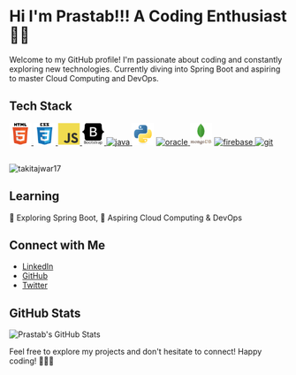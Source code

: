 # Hi I'm Prastab!!! A Coding Enthusiast 👨‍💻

Welcome to my GitHub profile! I'm passionate about coding and constantly exploring new technologies. Currently diving into Spring Boot and aspiring to master Cloud Computing and DevOps.


## Tech Stack
<p align="left"><a href="https://www.w3.org/html/" target="_blank" rel="noreferrer"> <img src="https://raw.githubusercontent.com/devicons/devicon/master/icons/html5/html5-original-wordmark.svg" alt="html5" width="40" height="40"/> </a> <a href="https://www.w3schools.com/css/" target="_blank" rel="noreferrer"> <img src="https://raw.githubusercontent.com/devicons/devicon/master/icons/css3/css3-original-wordmark.svg" alt="css3" width="40" height="40"/> </a> <a href="https://developer.mozilla.org/en-US/docs/Web/JavaScript" target="_blank" rel="noreferrer"> <img src="https://raw.githubusercontent.com/devicons/devicon/master/icons/javascript/javascript-original.svg" alt="javascript" width="40" height="40"/> <a href="https://getbootstrap.com" target="_blank" rel="noreferrer"> <img src="https://raw.githubusercontent.com/devicons/devicon/master/icons/bootstrap/bootstrap-plain-wordmark.svg" alt="bootstrap" width="40" height="40"/> </a> <a href="#" target="_blank" rel="noreferrer"> <img src="https://www.vectorlogo.zone/logos/java/java-icon.svg" alt="java" width="40" height="40"/> </a> </a>  <a href="https://www.python.org" target="_blank" rel="noreferrer" style="text-decoration: none;"> <img src="https://raw.githubusercontent.com/devicons/devicon/master/icons/python/python-original.svg" alt="python" width="40" height="40"/> </a><a href="#" target="_blank" rel="noreferrer"> <img src="https://www.vectorlogo.zone/logos/oracle/oracle-icon.svg" alt="oracle" width="40" height="40"/> </a>
<a href="https://www.mongodb.com/" target="_blank" rel="noreferrer"style="text-decoration: none;"> <img src="https://raw.githubusercontent.com/devicons/devicon/master/icons/mongodb/mongodb-original-wordmark.svg" alt="mongodb" width="40" height="40"/> </a> <a href="https://firebase.google.com/" target="_blank" rel="noreferrer"> <img src="https://www.vectorlogo.zone/logos/firebase/firebase-icon.svg" alt="firebase" width="40" height="40"/> </a><a href="https://git-scm.com/" target="_blank" rel="noreferrer"> <img src="https://www.vectorlogo.zone/logos/git-scm/git-scm-icon.svg" alt="git" width="40" height="40"/> </a></p>
<br>
<img src="https://github-readme-stats.vercel.app/api/top-langs?username=Prastabm&show_icons=true&hide_progress=true" alt="takitajwar17" width="550" height="250" />

## Learning
📘 Exploring Spring Boot, 🚀 Aspiring Cloud Computing & DevOps

## Connect with Me
- [LinkedIn](https://www.linkedin.com/in/prastab-mukhopadhyay-8b342923b/)
- [GitHub](https://github.com/Prastabm)
- [Twitter](https://twitter.com/PrastabCodes)

## GitHub Stats
![Prastab's GitHub Stats](https://github-readme-stats.vercel.app/api?username=Prastabm&show_icons=true&theme=dark)

Feel free to explore my projects and don't hesitate to connect! Happy coding! 🚀👨‍💻



